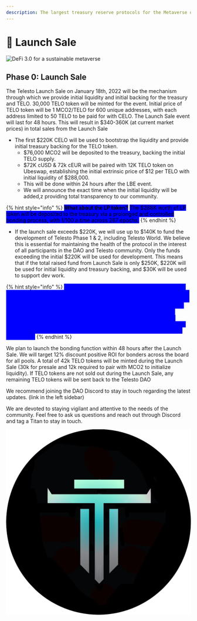 ```yaml
---
description: The largest treasury reserve protocols for the Metaverse on Celo network
---
```


# 🚀 Launch Sale

![DeFi 3.0 for a sustainable metaverse](.gitbook/assets/defi3.0.png)

## Phase 0: Launch Sale

The Telesto Launch Sale on January 18th, 2022 will be the mechanism through which we provide initial liquidity and initial backing for the treasury and TELO. 30,000 TELO token will be minted for the event. Initial price of TELO token will be 1 MCO2/TELO for 600 unique addresses, with each address limited to 50 TELO to be paid for with CELO. The Launch Sale event will last for 48 hours. This will result in $340-360K (at current market prices) in total sales from the Launch Sale&#x20;

* The first $220K CELO will be used to bootstrap the liquidity and provide initial treasury backing for the TELO token.
  * $76,000 MCO2 will be deposited to the treasury, backing the initial TELO supply.
  * $72K cUSD & 72k cEUR will be paired with 12K TELO token on Ubeswap, establishing the initial extrinsic price of $12 per TELO with initial liquidity of $288,000.
  * This will be done within 24 hours after the LBE event.
  * We will announce the exact time when the initial liquidity will be added,z providing total transparency to our community.

{% hint style="info" %}
<mark style="background-color:blue;">**What about the LP token?**</mark> <mark style="background-color:blue;"></mark><mark style="background-color:blue;">The $288K worth of LP token will be deposited to the treasury via a prolonged and controlled bonding process, with 1/100 a time across 267 epochs.</mark>
{% endhint %}

* If the launch sale exceeds $220K, we will use up to $140K to fund the development of Telesto Phase 1 & 2, including Telesto World. We believe this is essential for maintaining the health of the protocol in the interest of all participants in the DAO and Telesto community. Only the funds exceeding the initial $220K will be used for development. This means that if the total raised fund from Launch Sale is only $250K, $220K will be used for initial liquidity and treasury backing, and $30K will be used to support dev work.&#x20;

{% hint style="info" %}
<mark style="color:blue;background-color:blue;">We believe raising funds in this manner is the best course of action to remain 100% clear and transparent with the members of the Telesto community. No other private sale or listing will take place as this could cause potential dillution of shares and inequality. A fixed rate round will ensure the Telesto DAO can be sustained in a healthy manner that benefits the protocol. Future development work can be funded via the Telesto DAO through a DAO snapshot voting procedure if is proposed by a member of the DAO along with other proposals regarding protocol health and growth.</mark>&#x20;
{% endhint %}

We plan to launch the bonding function within 48 hours after the Launch Sale. We will target 12% discount positive ROI for bonders across the board for all pools. A total of 42k TELO tokens will be minted during the Launch Sale (30k for presale and 12k required to pair with MCO2 to initialize liquidity). If TELO tokens are not sold out during the Launch Sale, any remaining TELO tokens will be sent back to the Telesto DAO&#x20;

We recommend joining the DAO Discord to stay in touch regarding the latest updates. (link in the left sidebar)

We are devoted to staying vigilant and attentive to the needs of the community. Feel free to ask us questions and reach out through Discord and tag a Titan to stay in touch.

![](.gitbook/assets/tethys.png)
